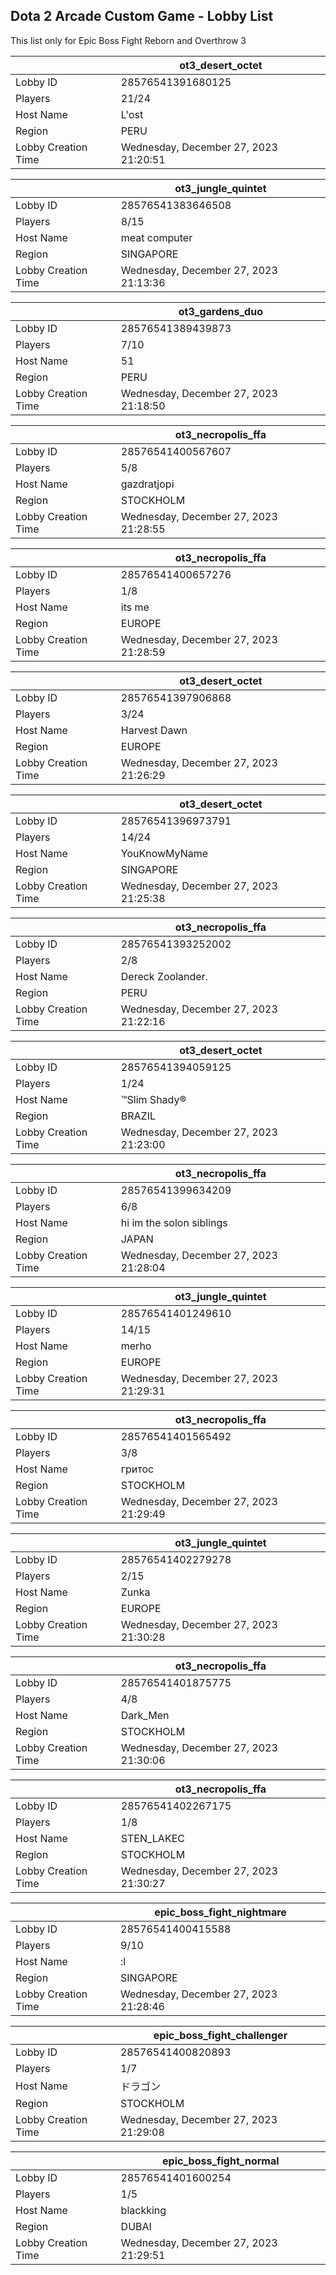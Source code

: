 ## Dota 2 Arcade Custom Game - Lobby List

This list only for Epic Boss Fight Reborn and Overthrow 3

|  | ot3_desert_octet |
| ------ | ------ |
| Lobby ID | 28576541391680125 |
| Players | 21/24 |
| Host Name | L'ost |
| Region | PERU |
| Lobby Creation Time | Wednesday, December 27, 2023 21:20:51 |


|  | ot3_jungle_quintet |
| ------ | ------ |
| Lobby ID | 28576541383646508 |
| Players | 8/15 |
| Host Name | meat computer |
| Region | SINGAPORE |
| Lobby Creation Time | Wednesday, December 27, 2023 21:13:36 |


|  | ot3_gardens_duo |
| ------ | ------ |
| Lobby ID | 28576541389439873 |
| Players | 7/10 |
| Host Name | 51 |
| Region | PERU |
| Lobby Creation Time | Wednesday, December 27, 2023 21:18:50 |


|  | ot3_necropolis_ffa |
| ------ | ------ |
| Lobby ID | 28576541400567607 |
| Players | 5/8 |
| Host Name | gazdratjopi |
| Region | STOCKHOLM |
| Lobby Creation Time | Wednesday, December 27, 2023 21:28:55 |


|  | ot3_necropolis_ffa |
| ------ | ------ |
| Lobby ID | 28576541400657276 |
| Players | 1/8 |
| Host Name | its me |
| Region | EUROPE |
| Lobby Creation Time | Wednesday, December 27, 2023 21:28:59 |


|  | ot3_desert_octet |
| ------ | ------ |
| Lobby ID | 28576541397906868 |
| Players | 3/24 |
| Host Name | Harvest Dawn |
| Region | EUROPE |
| Lobby Creation Time | Wednesday, December 27, 2023 21:26:29 |


|  | ot3_desert_octet |
| ------ | ------ |
| Lobby ID | 28576541396973791 |
| Players | 14/24 |
| Host Name | YouKnowMyName |
| Region | SINGAPORE |
| Lobby Creation Time | Wednesday, December 27, 2023 21:25:38 |


|  | ot3_necropolis_ffa |
| ------ | ------ |
| Lobby ID | 28576541393252002 |
| Players | 2/8 |
| Host Name | Dereck Zoolander. |
| Region | PERU |
| Lobby Creation Time | Wednesday, December 27, 2023 21:22:16 |


|  | ot3_desert_octet |
| ------ | ------ |
| Lobby ID | 28576541394059125 |
| Players | 1/24 |
| Host Name | ™Slim Shady® |
| Region | BRAZIL |
| Lobby Creation Time | Wednesday, December 27, 2023 21:23:00 |


|  | ot3_necropolis_ffa |
| ------ | ------ |
| Lobby ID | 28576541399634209 |
| Players | 6/8 |
| Host Name | hi im the solon siblings |
| Region | JAPAN |
| Lobby Creation Time | Wednesday, December 27, 2023 21:28:04 |


|  | ot3_jungle_quintet |
| ------ | ------ |
| Lobby ID | 28576541401249610 |
| Players | 14/15 |
| Host Name | merho |
| Region | EUROPE |
| Lobby Creation Time | Wednesday, December 27, 2023 21:29:31 |


|  | ot3_necropolis_ffa |
| ------ | ------ |
| Lobby ID | 28576541401565492 |
| Players | 3/8 |
| Host Name | гритос |
| Region | STOCKHOLM |
| Lobby Creation Time | Wednesday, December 27, 2023 21:29:49 |


|  | ot3_jungle_quintet |
| ------ | ------ |
| Lobby ID | 28576541402279278 |
| Players | 2/15 |
| Host Name | Zunka |
| Region | EUROPE |
| Lobby Creation Time | Wednesday, December 27, 2023 21:30:28 |


|  | ot3_necropolis_ffa |
| ------ | ------ |
| Lobby ID | 28576541401875775 |
| Players | 4/8 |
| Host Name | Dark_Men |
| Region | STOCKHOLM |
| Lobby Creation Time | Wednesday, December 27, 2023 21:30:06 |


|  | ot3_necropolis_ffa |
| ------ | ------ |
| Lobby ID | 28576541402267175 |
| Players | 1/8 |
| Host Name | STEN_LAKEC |
| Region | STOCKHOLM |
| Lobby Creation Time | Wednesday, December 27, 2023 21:30:27 |


|  | epic_boss_fight_nightmare |
| ------ | ------ |
| Lobby ID | 28576541400415588 |
| Players | 9/10 |
| Host Name | :l |
| Region | SINGAPORE |
| Lobby Creation Time | Wednesday, December 27, 2023 21:28:46 |


|  | epic_boss_fight_challenger |
| ------ | ------ |
| Lobby ID | 28576541400820893 |
| Players | 1/7 |
| Host Name | ドラゴン |
| Region | STOCKHOLM |
| Lobby Creation Time | Wednesday, December 27, 2023 21:29:08 |


|  | epic_boss_fight_normal |
| ------ | ------ |
| Lobby ID | 28576541401600254 |
| Players | 1/5 |
| Host Name | blackking |
| Region | DUBAI |
| Lobby Creation Time | Wednesday, December 27, 2023 21:29:51 |


